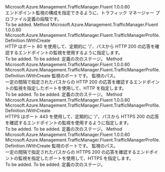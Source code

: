 <Type Name="IWithMonitoringConfiguration" FullName="Microsoft.Azure.Management.TrafficManager.Fluent.TrafficManagerProfile.Definition.IWithMonitoringConfiguration">
  <TypeSignature Language="C#" Value="public interface IWithMonitoringConfiguration" />
  <TypeSignature Language="ILAsm" Value=".class public interface auto ansi abstract IWithMonitoringConfiguration" />
  <TypeSignature Language="DocId" Value="T:Microsoft.Azure.Management.TrafficManager.Fluent.TrafficManagerProfile.Definition.IWithMonitoringConfiguration" />
  <TypeSignature Language="VB.NET" Value="Public Interface IWithMonitoringConfiguration" />
  <TypeSignature Language="F#" Value="type IWithMonitoringConfiguration = interface" />
  <AssemblyInfo>
    <AssemblyName>Microsoft.Azure.Management.TrafficManager.Fluent</AssemblyName>
    <AssemblyVersion>1.0.0.60</AssemblyVersion>
  </AssemblyInfo>
  <Interfaces />
  <Docs>
    <summary>
            エンドポイント監視の構成を指定できるように、トラフィック マネージャー プロファイル定義の段階です。
            </summary>
    <remarks>To be added.</remarks>
  </Docs>
  <Members>
    <Member MemberName="WithHttpMonitoring">
      <MemberSignature Language="C#" Value="public Microsoft.Azure.Management.TrafficManager.Fluent.TrafficManagerProfile.Definition.IWithCreate WithHttpMonitoring ();" />
      <MemberSignature Language="ILAsm" Value=".method public hidebysig newslot virtual instance class Microsoft.Azure.Management.TrafficManager.Fluent.TrafficManagerProfile.Definition.IWithCreate WithHttpMonitoring() cil managed" />
      <MemberSignature Language="DocId" Value="M:Microsoft.Azure.Management.TrafficManager.Fluent.TrafficManagerProfile.Definition.IWithMonitoringConfiguration.WithHttpMonitoring" />
      <MemberSignature Language="VB.NET" Value="Public Function WithHttpMonitoring () As IWithCreate" />
      <MemberSignature Language="F#" Value="abstract member WithHttpMonitoring : unit -&gt; Microsoft.Azure.Management.TrafficManager.Fluent.TrafficManagerProfile.Definition.IWithCreate" Usage="iWithMonitoringConfiguration.WithHttpMonitoring " />
      <MemberType>Method</MemberType>
      <AssemblyInfo>
        <AssemblyName>Microsoft.Azure.Management.TrafficManager.Fluent</AssemblyName>
        <AssemblyVersion>1.0.0.60</AssemblyVersion>
      </AssemblyInfo>
      <ReturnValue>
        <ReturnType>Microsoft.Azure.Management.TrafficManager.Fluent.TrafficManagerProfile.Definition.IWithCreate</ReturnType>
      </ReturnValue>
      <Parameters />
      <Docs>
        <summary>
            HTTP はポート 80 を使用して、定期的に '/'、パスから HTTP 200 の応答を確認するエンドポイントの監視を使用するように指定します。
            </summary>
        <returns>To be added.</returns>
        <remarks>To be added.</remarks>
        <return>定義の次のステージ。</return>
      </Docs>
    </Member>
    <Member MemberName="WithHttpMonitoring">
      <MemberSignature Language="C#" Value="public Microsoft.Azure.Management.TrafficManager.Fluent.TrafficManagerProfile.Definition.IWithCreate WithHttpMonitoring (int port, string path);" />
      <MemberSignature Language="ILAsm" Value=".method public hidebysig newslot virtual instance class Microsoft.Azure.Management.TrafficManager.Fluent.TrafficManagerProfile.Definition.IWithCreate WithHttpMonitoring(int32 port, string path) cil managed" />
      <MemberSignature Language="DocId" Value="M:Microsoft.Azure.Management.TrafficManager.Fluent.TrafficManagerProfile.Definition.IWithMonitoringConfiguration.WithHttpMonitoring(System.Int32,System.String)" />
      <MemberSignature Language="VB.NET" Value="Public Function WithHttpMonitoring (port As Integer, path As String) As IWithCreate" />
      <MemberSignature Language="F#" Value="abstract member WithHttpMonitoring : int * string -&gt; Microsoft.Azure.Management.TrafficManager.Fluent.TrafficManagerProfile.Definition.IWithCreate" Usage="iWithMonitoringConfiguration.WithHttpMonitoring (port, path)" />
      <MemberType>Method</MemberType>
      <AssemblyInfo>
        <AssemblyName>Microsoft.Azure.Management.TrafficManager.Fluent</AssemblyName>
        <AssemblyVersion>1.0.0.60</AssemblyVersion>
      </AssemblyInfo>
      <ReturnValue>
        <ReturnType>Microsoft.Azure.Management.TrafficManager.Fluent.TrafficManagerProfile.Definition.IWithCreate</ReturnType>
      </ReturnValue>
      <Parameters>
        <Parameter Name="port" Type="System.Int32" />
        <Parameter Name="path" Type="System.String" />
      </Parameters>
      <Docs>
        <param name="port">監視のポートです。</param>
        <param name="path">監視のパス。</param>
        <summary>
            一定の間隔で指定されたパスからの HTTP 200 の応答を確認するエンドポイントの監視を指定したポートを使用して、HTTP を指定します。
            </summary>
        <returns>To be added.</returns>
        <remarks>To be added.</remarks>
        <return>定義の次のステージ。</return>
      </Docs>
    </Member>
    <Member MemberName="WithHttpsMonitoring">
      <MemberSignature Language="C#" Value="public Microsoft.Azure.Management.TrafficManager.Fluent.TrafficManagerProfile.Definition.IWithCreate WithHttpsMonitoring ();" />
      <MemberSignature Language="ILAsm" Value=".method public hidebysig newslot virtual instance class Microsoft.Azure.Management.TrafficManager.Fluent.TrafficManagerProfile.Definition.IWithCreate WithHttpsMonitoring() cil managed" />
      <MemberSignature Language="DocId" Value="M:Microsoft.Azure.Management.TrafficManager.Fluent.TrafficManagerProfile.Definition.IWithMonitoringConfiguration.WithHttpsMonitoring" />
      <MemberSignature Language="VB.NET" Value="Public Function WithHttpsMonitoring () As IWithCreate" />
      <MemberSignature Language="F#" Value="abstract member WithHttpsMonitoring : unit -&gt; Microsoft.Azure.Management.TrafficManager.Fluent.TrafficManagerProfile.Definition.IWithCreate" Usage="iWithMonitoringConfiguration.WithHttpsMonitoring " />
      <MemberType>Method</MemberType>
      <AssemblyInfo>
        <AssemblyName>Microsoft.Azure.Management.TrafficManager.Fluent</AssemblyName>
        <AssemblyVersion>1.0.0.60</AssemblyVersion>
      </AssemblyInfo>
      <ReturnValue>
        <ReturnType>Microsoft.Azure.Management.TrafficManager.Fluent.TrafficManagerProfile.Definition.IWithCreate</ReturnType>
      </ReturnValue>
      <Parameters />
      <Docs>
        <summary>
            HTTPS はポート 443 を使用して、定期的に '/'、パスから HTTPS 200 の応答を確認するエンドポイントの監視を使用するように指定します。
            </summary>
        <returns>To be added.</returns>
        <remarks>To be added.</remarks>
        <return>定義の次のステージ。</return>
      </Docs>
    </Member>
    <Member MemberName="WithHttpsMonitoring">
      <MemberSignature Language="C#" Value="public Microsoft.Azure.Management.TrafficManager.Fluent.TrafficManagerProfile.Definition.IWithCreate WithHttpsMonitoring (int port, string path);" />
      <MemberSignature Language="ILAsm" Value=".method public hidebysig newslot virtual instance class Microsoft.Azure.Management.TrafficManager.Fluent.TrafficManagerProfile.Definition.IWithCreate WithHttpsMonitoring(int32 port, string path) cil managed" />
      <MemberSignature Language="DocId" Value="M:Microsoft.Azure.Management.TrafficManager.Fluent.TrafficManagerProfile.Definition.IWithMonitoringConfiguration.WithHttpsMonitoring(System.Int32,System.String)" />
      <MemberSignature Language="VB.NET" Value="Public Function WithHttpsMonitoring (port As Integer, path As String) As IWithCreate" />
      <MemberSignature Language="F#" Value="abstract member WithHttpsMonitoring : int * string -&gt; Microsoft.Azure.Management.TrafficManager.Fluent.TrafficManagerProfile.Definition.IWithCreate" Usage="iWithMonitoringConfiguration.WithHttpsMonitoring (port, path)" />
      <MemberType>Method</MemberType>
      <AssemblyInfo>
        <AssemblyName>Microsoft.Azure.Management.TrafficManager.Fluent</AssemblyName>
        <AssemblyVersion>1.0.0.60</AssemblyVersion>
      </AssemblyInfo>
      <ReturnValue>
        <ReturnType>Microsoft.Azure.Management.TrafficManager.Fluent.TrafficManagerProfile.Definition.IWithCreate</ReturnType>
      </ReturnValue>
      <Parameters>
        <Parameter Name="port" Type="System.Int32" />
        <Parameter Name="path" Type="System.String" />
      </Parameters>
      <Docs>
        <param name="port">監視のポートです。</param>
        <param name="path">監視のパス。</param>
        <summary>
            一定の間隔で指定されたパスからの HTTPS 200 の応答を確認するエンドポイントの監視を指定したポートを使用して、HTTPS を指定します。
            </summary>
        <returns>To be added.</returns>
        <remarks>To be added.</remarks>
        <return>定義の次のステージ。</return>
      </Docs>
    </Member>
  </Members>
</Type>